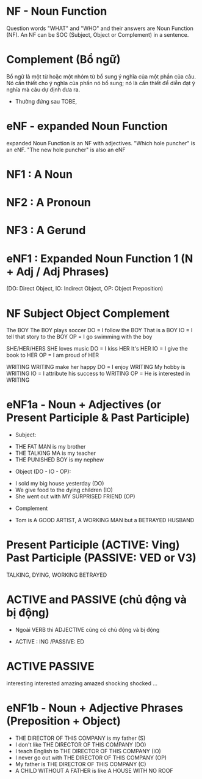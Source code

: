 # NF - Noun Function
Question words "WHAT" and "WHO" and their answers are Noun Function (NF). An NF can be SOC (Subject, Object or Complement) in a sentence.

# Complement (Bổ ngữ)
Bổ ngữ là một từ hoặc một nhóm từ bổ sung ý nghĩa của một phần của câu. Nó cần thiết cho ý nghĩa của phần nó bổ sung; nó là cần thiết để diễn đạt ý nghĩa mà câu dự định đưa ra.
* Thường đứng sau TOBE, 


# eNF - expanded Noun Function
expanded Noun Function is an NF with adjectives. "Which hole puncher" is an eNF. "The new hole puncher" is also an eNF



# NF1   : A Noun
# NF2   : A Pronoun
# NF3   : A Gerund
# eNF1  : Expanded Noun Function 1 (N + Adj / Adj Phrases)

(DO: Direct Object, IO: Indirect Object, OP: Object Preposition)
# NF                Subject                             Object                                      Complement 
The BOY             The BOY plays soccer                DO = I follow the BOY                       That is a BOY
                                                        IO = I tell that story to the BOY
                                                        OP = I go swimming with the boy

SHE/HER/HERS        SHE loves music                     DO = I kiss HER                             It's HER
                                                        IO = I give the book to HER
                                                        OP = I am proud of HER

WRITING             WRITING make her happy              DO = I enjoy WRITING                        My hobby is WRITING
                                                        IO = I attribute his success to WRITING
                                                        OP = He is interested in WRITING

# eNF1a - Noun + Adjectives (or Present Participle & Past Participle)

* Subject: 
- THE FAT MAN is my brother
- THE TALKING MA is my teacher
- THE PUNISHED BOY is my nephew

* Object (DO - IO - OP):
- I sold my big house yesterday (DO)
- We give food to the dying children (IO)
- She went out with MY SURPRISED FRIEND (OP)

* Complement
- Tom is A GOOD ARTIST, A WORKING MAN but a BETRAYED HUSBAND

# Present Participle (ACTIVE: Ving)                     Past Participle (PASSIVE: VED or V3)
TALKING, DYING, WORKING                                 BETRAYED

# ACTIVE and PASSIVE (chủ động và bị động)
- Ngoài VERB thì ADJECTIVE cũng có chủ động và bị động

* ACTIVE : ING /PASSIVE: ED

# ACTIVE                                PASSIVE
interesting                             interested
amazing                                 amazed
shocking                                shocked
...

# eNF1b - Noun + Adjective Phrases (Preposition + Object)
- THE DIRECTOR OF THIS COMPANY is my father (S)
- I don't like THE DIRECTOR OF THIS COMPANY (DO)
- I teach English to THE DIRECTOR OF THIS COMPANY (IO)
- I never go out with THE DIRECTOR OF THIS COMPANY (OP)
- My father is THE DIRECTOR OF THIS COMPANY (C)
- A CHILD WITHOUT A FATHER is like A HOUSE WITH NO ROOF
